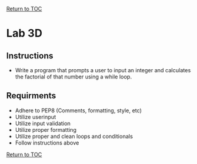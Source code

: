 <a href="https://github.com/CyberTrainingUSAF/07-Python-Programming/blob/master/00-Table-of-Contents.md" rel="Return to TOC"> Return to TOC </a>

# Lab 3D

## Instructions

* Write a program that prompts a user to input an integer and calculates the factorial of that number using a while loop.

## Requirments

* Adhere to PEP8 \(Comments, formatting, style, etc\)
* Utilize userinput
* Utilize input validation
* Utilize proper formatting
* Utilize proper and clean loops and conditionals
* Follow instructions above

<a href="https://github.com/CyberTrainingUSAF/07-Python-Programming/blob/master/00-Table-of-Contents.md" rel="Return to TOC"> Return to TOC </a>
